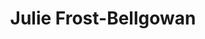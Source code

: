 ---
title: "Julie Frost-Bellgowan"
presenter_id: julie_frost-bellgowan
layout: member_all_presentations
---